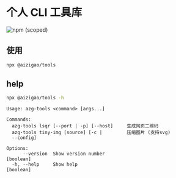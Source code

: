 # 个人 CLI 工具库

<a href='https://www.npmjs.com/package/@aizigao/tools'>
  <img alt="npm (scoped)" src="https://img.shields.io/npm/v/@aizigao/tools?style=for-the-badge" style='display:inline-block' >
</a>


## 使用


```bash
npx @aizigao/tools
```

## help

```bash
npx @aizigao/tools -h
```



```
Usage: azg-tools <command> [args...]

Commands:
  azg-tools lsqr [--port | -p] [--host]     生成网页二维码
  azg-tools tiny-img [source] [-c |         压缩图片 (支持svg)
  --config]

Options:
      --version  Show version number                                   [boolean]
  -h, --help     Show help                                             [boolean]
```
